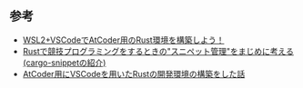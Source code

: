 ## 参考

- [WSL2+VSCodeでAtCoder用のRust環境を構築しよう！](https://r3yohei.hateblo.jp/entry/2023/09/23/144906)
- [Rustで競技プログラミングをするときの"スニペット管理"をまじめに考える(cargo-snippetの紹介)](https://qiita.com/hatoo@github/items/5c6814e72ddd2ecaf48f)
- [AtCoder用にVSCodeを用いたRustの開発環境の構築をした話](https://paruma184.hatenablog.com/entry/2021/09/22/210945#%E5%80%8B%E4%BA%BA%E7%9A%84%E3%81%AAcargo-snippet%E3%81%AE%E4%BD%BF%E3%81%84%E6%96%B9)
